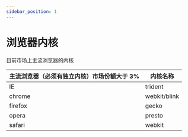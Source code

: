 ```yaml
---
sidebar_position: 1
---
```


# 浏览器内核

目前市场上主流浏览器的内核

| 主流浏览器（必须有独立内核）市场份额大于 3% | 内核名称 |
| --- | --- |
| IE | trident |
| chrome | webkit/blink |
| firefox | gecko |
| opera | presto |
| safari | webkit |